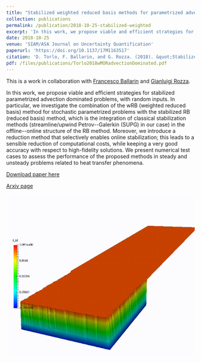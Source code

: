 ```yaml
---
title: "Stabilized weighted reduced basis methods for parametrized advection dominated problems with random inputs"
collection: publications
permalink: /publication/2018-10-25-stabilized-weighted
excerpt: 'In this work, we propose viable and efficient strategies for stabilized parametrized advection dominated problems, with random inputs. [Download paper](/files/publications/Torlo2018wMORadvectionDominated.pdf)'
date: 2018-10-25
venue: 'SIAM/ASA Journal on Uncertainty Quantification'
paperurl: 'https://doi.org/10.1137/17M1163517'
citation: 'D. Torlo, F. Ballarin, and G. Rozza. (2018). &quot;Stabilized weighted reduced basis methods for parametrized advection dominated problems with random inputs.&quot; <i>SIAM/ASA Journal on Uncertainty Quantification</i>, 6(4): 1475--1502.'
pdf: /files/publications/Torlo2018wMORadvectionDominated.pdf
---
```

This is a work in collaboration with [Francesco Ballarin](https://www.francescoballarin.it/) and [Gianluigi Rozza](https://people.sissa.it/~grozza/).

In this work, we propose viable and efficient strategies for stabilized parametrized advection dominated problems, with random inputs. In particular, we investigate the combination of the wRB (weighted reduced basis) method for stochastic parametrized problems with the stabilized RB (reduced basis) method, which is the integration of classical stabilization methods (streamline/upwind Petrov--Galerkin (SUPG) in our case) in the offline--online structure of the RB method. Moreover, we introduce a reduction method that selectively enables online stabilization; this leads to a sensible reduction of computational costs, while keeping a very good accuracy with respect to high-fidelity solutions. We present numerical test cases to assess the performance of the proposed methods in steady and unsteady problems related to heat transfer phenomena.

[Download paper here](/files/publications/Torlo2018wMORadvectionDominated.pdf)

[Arxiv page](https://arxiv.org/abs/1711.11275)

![Advection Dominated](/images/research/MORadvDom.gif)
